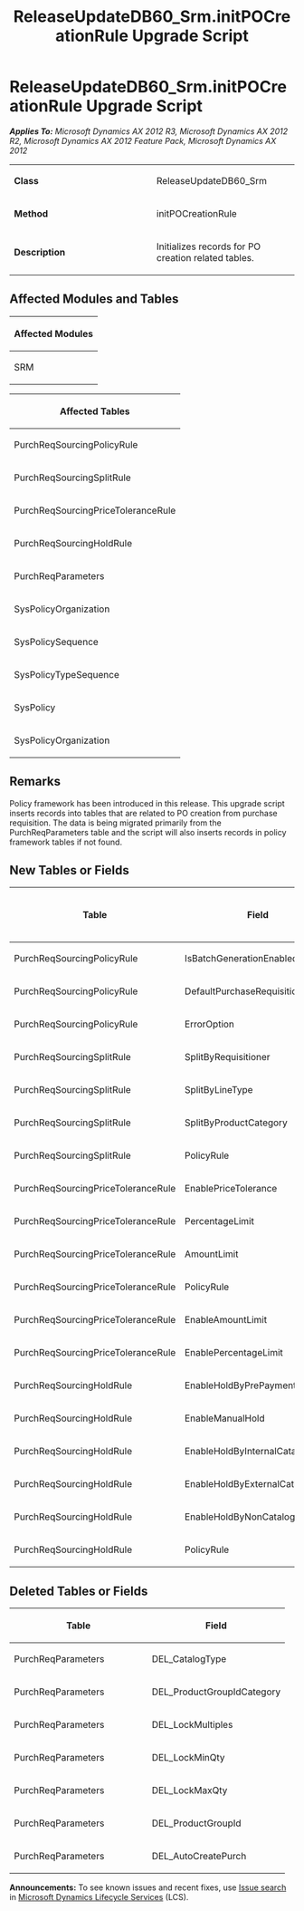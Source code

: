 ﻿---
title: ReleaseUpdateDB60_Srm.initPOCreationRule Upgrade Script
TOCTitle: ReleaseUpdateDB60_Srm.initPOCreationRule Upgrade Script
ms:assetid: 208d4b9f-65be-6fb1-e554-fe630f064b3a
ms:mtpsurl: https://msdn.microsoft.com/en-us/library/JJ684896(v=AX.60)
ms:contentKeyID: 49707098
ms.date: 05/18/2015
mtps_version: v=AX.60
---

# ReleaseUpdateDB60\_Srm.initPOCreationRule Upgrade Script 


_**Applies To:** Microsoft Dynamics AX 2012 R3, Microsoft Dynamics AX 2012 R2, Microsoft Dynamics AX 2012 Feature Pack, Microsoft Dynamics AX 2012_

<table>
<colgroup>
<col style="width: 50%" />
<col style="width: 50%" />
</colgroup>
<tbody>
<tr class="odd">
<td><p><strong>Class</strong></p></td>
<td><p>ReleaseUpdateDB60_Srm</p></td>
</tr>
<tr class="even">
<td><p><strong>Method</strong></p></td>
<td><p>initPOCreationRule</p></td>
</tr>
<tr class="odd">
<td><p><strong>Description</strong></p></td>
<td><p>Initializes records for PO creation related tables.</p></td>
</tr>
</tbody>
</table>


## Affected Modules and Tables

<table>
<colgroup>
<col style="width: 100%" />
</colgroup>
<thead>
<tr class="header">
<th><p>Affected Modules</p></th>
</tr>
</thead>
<tbody>
<tr class="odd">
<td><p>SRM</p></td>
</tr>
</tbody>
</table>


<table>
<colgroup>
<col style="width: 100%" />
</colgroup>
<thead>
<tr class="header">
<th><p>Affected Tables</p></th>
</tr>
</thead>
<tbody>
<tr class="odd">
<td><p>PurchReqSourcingPolicyRule</p></td>
</tr>
<tr class="even">
<td><p>PurchReqSourcingSplitRule</p></td>
</tr>
<tr class="odd">
<td><p>PurchReqSourcingPriceToleranceRule</p></td>
</tr>
<tr class="even">
<td><p>PurchReqSourcingHoldRule</p></td>
</tr>
<tr class="odd">
<td><p>PurchReqParameters</p></td>
</tr>
<tr class="even">
<td><p>SysPolicyOrganization</p></td>
</tr>
<tr class="odd">
<td><p>SysPolicySequence</p></td>
</tr>
<tr class="even">
<td><p>SysPolicyTypeSequence</p></td>
</tr>
<tr class="odd">
<td><p>SysPolicy</p></td>
</tr>
<tr class="even">
<td><p>SysPolicyOrganization</p></td>
</tr>
</tbody>
</table>


## Remarks

Policy framework has been introduced in this release. This upgrade script inserts records into tables that are related to PO creation from purchase requisition. The data is being migrated primarily from the PurchReqParameters table and the script will also inserts records in policy framework tables if not found.

## New Tables or Fields

<table>
<colgroup>
<col style="width: 33%" />
<col style="width: 33%" />
<col style="width: 33%" />
</colgroup>
<thead>
<tr class="header">
<th><p>Table</p></th>
<th><p>Field</p></th>
<th><p>Extended Data Type</p>
<p>-or- Base Enum</p></th>
</tr>
</thead>
<tbody>
<tr class="odd">
<td><p>PurchReqSourcingPolicyRule</p></td>
<td><p>IsBatchGenerationEnabled</p></td>
<td><p>NoYes</p></td>
</tr>
<tr class="even">
<td><p>PurchReqSourcingPolicyRule</p></td>
<td><p>DefaultPurchaseRequisitionName</p></td>
<td><p>PurchReqName</p></td>
</tr>
<tr class="odd">
<td><p>PurchReqSourcingPolicyRule</p></td>
<td><p>ErrorOption</p></td>
<td><p>PurchReqPurchOrderGenerationErrorOption</p></td>
</tr>
<tr class="even">
<td><p>PurchReqSourcingSplitRule</p></td>
<td><p>SplitByRequisitioner</p></td>
<td><p>NoYes</p></td>
</tr>
<tr class="odd">
<td><p>PurchReqSourcingSplitRule</p></td>
<td><p>SplitByLineType</p></td>
<td><p>NoYes</p></td>
</tr>
<tr class="even">
<td><p>PurchReqSourcingSplitRule</p></td>
<td><p>SplitByProductCategory</p></td>
<td><p>NoYes</p></td>
</tr>
<tr class="odd">
<td><p>PurchReqSourcingSplitRule</p></td>
<td><p>PolicyRule</p></td>
<td><p>RefRecId</p></td>
</tr>
<tr class="even">
<td><p>PurchReqSourcingPriceToleranceRule</p></td>
<td><p>EnablePriceTolerance</p></td>
<td><p>NoYes</p></td>
</tr>
<tr class="odd">
<td><p>PurchReqSourcingPriceToleranceRule</p></td>
<td><p>PercentageLimit</p></td>
<td><p>Percent</p></td>
</tr>
<tr class="even">
<td><p>PurchReqSourcingPriceToleranceRule</p></td>
<td><p>AmountLimit</p></td>
<td><p>Amount</p></td>
</tr>
<tr class="odd">
<td><p>PurchReqSourcingPriceToleranceRule</p></td>
<td><p>PolicyRule</p></td>
<td><p>RefRecId</p></td>
</tr>
<tr class="even">
<td><p>PurchReqSourcingPriceToleranceRule</p></td>
<td><p>EnableAmountLimit</p></td>
<td><p>NoYes</p></td>
</tr>
<tr class="odd">
<td><p>PurchReqSourcingPriceToleranceRule</p></td>
<td><p>EnablePercentageLimit</p></td>
<td><p>NoYes</p></td>
</tr>
<tr class="even">
<td><p>PurchReqSourcingHoldRule</p></td>
<td><p>EnableHoldByPrePayment</p></td>
<td><p>NoYes</p></td>
</tr>
<tr class="odd">
<td><p>PurchReqSourcingHoldRule</p></td>
<td><p>EnableManualHold</p></td>
<td><p>PurchReqSourcingManualType</p></td>
</tr>
<tr class="even">
<td><p>PurchReqSourcingHoldRule</p></td>
<td><p>EnableHoldByInternalCatalogItem</p></td>
<td><p>PurchReqSourcingCatalogItemHoldType</p></td>
</tr>
<tr class="odd">
<td><p>PurchReqSourcingHoldRule</p></td>
<td><p>EnableHoldByExternalCatalogItem</p></td>
<td><p>PurchReqSourcingCatalogItemHoldType</p></td>
</tr>
<tr class="even">
<td><p>PurchReqSourcingHoldRule</p></td>
<td><p>EnableHoldByNonCatalogItem</p></td>
<td><p>PurchReqSourcingCatalogItemHoldType</p></td>
</tr>
<tr class="odd">
<td><p>PurchReqSourcingHoldRule</p></td>
<td><p>PolicyRule</p></td>
<td><p>RefRecId</p></td>
</tr>
</tbody>
</table>


## Deleted Tables or Fields

<table>
<colgroup>
<col style="width: 50%" />
<col style="width: 50%" />
</colgroup>
<thead>
<tr class="header">
<th><p>Table</p></th>
<th><p>Field</p></th>
</tr>
</thead>
<tbody>
<tr class="odd">
<td><p>PurchReqParameters</p></td>
<td><p>DEL_CatalogType</p></td>
</tr>
<tr class="even">
<td><p>PurchReqParameters</p></td>
<td><p>DEL_ProductGroupIdCategory</p></td>
</tr>
<tr class="odd">
<td><p>PurchReqParameters</p></td>
<td><p>DEL_LockMultiples</p></td>
</tr>
<tr class="even">
<td><p>PurchReqParameters</p></td>
<td><p>DEL_LockMinQty</p></td>
</tr>
<tr class="odd">
<td><p>PurchReqParameters</p></td>
<td><p>DEL_LockMaxQty</p></td>
</tr>
<tr class="even">
<td><p>PurchReqParameters</p></td>
<td><p>DEL_ProductGroupId</p></td>
</tr>
<tr class="odd">
<td><p>PurchReqParameters</p></td>
<td><p>DEL_AutoCreatePurch</p></td>
</tr>
</tbody>
</table>

  
**Announcements:** To see known issues and recent fixes, use [Issue search](http://go.microsoft.com/fwlink/?linkid=389258) in [Microsoft Dynamics Lifecycle Services](http://go.microsoft.com/fwlink/?linkid=306505) (LCS).

